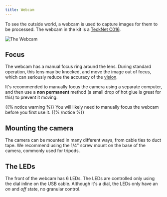 ```yaml
---
title: Webcam
---
```


To see the outside world, a webcam is used to capture images for them to be processed. The webcam in the kit is a [TeckNet C016](http://www.tecknet.co.uk/c016.html).

![The Webcam](http://www.tecknet.co.uk/media/catalog/product/cache/1/thumbnail/9df78eab33525d08d6e5fb8d27136e95/c/0/c016_webcam_4_.jpg?width=30pc)

## Focus
The webcam has a manual focus ring around the lens. During standard operation, this lens may be knocked, and move the image out of focus, which can seriously reduce the accuracy of the [vision](/api/vision/).

It's recommended to manually focus the camera using a separate computer, and then use a __non permanent__ method (a small drop of hot glue is great for this) to prevent it moving.

{{% notice warning %}}
You will likely need to manually focus the webcam before you first use it.
{{% /notice %}}

## Mounting the camera
The camera can be mounted in many different ways, from cable ties to duct tape. We recommend using the 1/4" screw mount on the base of the camera, commonly used for tripods.

## The LEDs
The front of the webcam has 6 LEDs. The LEDs are controlled only using the dial inline on the USB cable. Although it's a dial, the LEDs only have an _on_ and _off_ state, no granular control.
